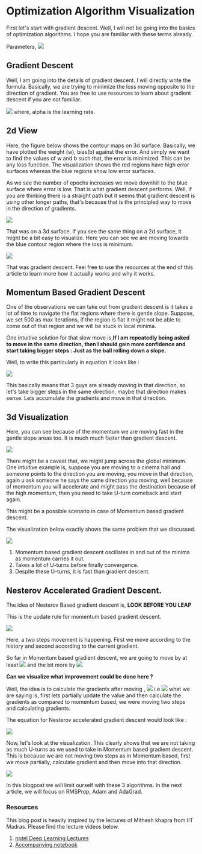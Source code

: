 # Optimization Algorithm Visualization

First let's start with gradient descent. Well, I will not be going into the basics of optimization algorithms. I hope you are familiar with these terms already.

Parameters, 
![](https://raw.githubusercontent.com/prajinkhadka/Optimization_Algorithms_Visualization/master/Visualization%20Results/DeepinScreenshot_select-area_20201215155920.png)


## Gradient Descent

Well, I am going into the details of gradient descent. I will directly write the formula. Basically, we are trying to minimize the loss moving opposite to the direction of gradient. You are free to use  resources to learn about gradient descent if you are not familiar.

![](https://raw.githubusercontent.com/prajinkhadka/Optimization_Algorithms_Visualization/master/Visualization%20Results/DeepinScreenshot_select-area_20201215160133.png)
where, alpha is the learning rate. 

## 2d View

Here, the figure below shows the contour maps on 3d surface. Basically, we have plotted the weight (w), bias(b) against the error. And simply we want to find the values of w and b such that, the error is minimized. This can be any loss function. The visualization shows the red regions have high error surfaces whereas the blue regions show low error surfaces.

As we see the number of epochs increases we move downhill to the blue surface where error is low. That is what gradient descent performs. Well, if you are thinking there is a straight path but it seems that gradient descent is using other longer paths, that's because that is the principled way to move in the direction of gradients.

![](https://raw.githubusercontent.com/prajinkhadka/Optimization_Algorithms_Visualization/master/Visualization%20Results/gGD_3d.gif)

That was on a 3d surface. If you see the same thing on a 2d surface, it might be a bit easy to visualize. Here you can see we are moving towards the blue contour region where the loss is minimum.

![](https://raw.githubusercontent.com/prajinkhadka/Optimization_Algorithms_Visualization/master/Visualization%20Results/Gradidnet%20Descetn%202d.gif)

That was gradient descent. Feel free to use the resources at the end of this article to learn more how it actually works and why it works.

## Momentum Based Gradient Descent

One of the observations we can take out from gradient descent is it takes a lot of time to navigate the flat regions where there is gentle slope. Suppose, we set 500 as max iterations, if the region is flat it might not be able to come out of that region and we will be stuck in local minima.

One intuitive solution for that slow move is,**If I am repeatedly being asked to move in the same direction, then I should gain more confidence and start taking bigger steps : Just as the ball rolling down a slope.**

Well, to write this particularly in equation it looks like :

![](https://raw.githubusercontent.com/prajinkhadka/Optimization_Algorithms_Visualization/master/Visualization%20Results/DeepinScreenshot_select-area_20201213111334.png)

This basically means that 3 guys are already moving in that direction, so let's take bigger steps in the same direction, maybe that direction makes sense. Lets accumulate the gradients and move in that direction.

## 3d Visualization

Here, you can see because of the momentum we are moving fast in the gentle slope areas too. It is much much faster than gradient descent.

![](https://raw.githubusercontent.com/prajinkhadka/Optimization_Algorithms_Visualization/master/Visualization%20Results/Momentum%20GD%203d.gif)

There might be a caveat that, we might jump across the global minimum. One intuitive example is, suppose you are moving to a cinema hall and someone points to the direction you are moving, you move in that direction, again u  ask someone he says the same direction you moving, well because of momentum you will accelerate and might pass the destination because of the high momentum, then you need to take U-turn comeback and start again.

This might be a possible scenario in case of Momentum based gradient descent.

The visualization below exactly shows the same problem that we discussed.

![](https://raw.githubusercontent.com/prajinkhadka/Optimization_Algorithms_Visualization/master/Visualization%20Results/Momentum%20GD%202d.gif)


1. Momentum based gradient descent oscillates in and out of the minima as momentum carries it out.
2. Takes a lot of U-turns before finally convergence.
3. Despite these U-turns, it is fast than gradient descent.

## Nesterov Accelerated Gradient Descent.

The idea of Nesterov Based gradient descent is, **LOOK BEFORE YOU LEAP**

This is the update rule for momentum based gradient descent.

![](https://raw.githubusercontent.com/prajinkhadka/Optimization_Algorithms_Visualization/master/Visualization%20Results/DeepinScreenshot_select-area_20201213111334.png)

Here, a two steps movement is happening. First we move according to the history and second according to the current gradient.

So far in Momentum based gradient descent, we are going to move by at least  ![](https://raw.githubusercontent.com/prajinkhadka/Optimization_Algorithms_Visualization/master/Visualization%20Results/DeepinScreenshot_select-area_20201214183825.png) and the bit more by ![](https://raw.githubusercontent.com/prajinkhadka/Optimization_Algorithms_Visualization/master/Visualization%20Results/DeepinScreenshot_select-area_20201214183952.png)

**Can we visualize what improvement could be done here ?**

Well, the idea is to calculate the gradients after moving ,
![](https://raw.githubusercontent.com/prajinkhadka/Optimization_Algorithms_Visualization/53828634aebd83490784a1dc286742f9f7b7ae28/Visualization%20Results/12.svg)
 i.e ![](https://raw.githubusercontent.com/prajinkhadka/Optimization_Algorithms_Visualization/c30eecdd4ebb6a91870a7750e09eb9b6352e10cf/Visualization%20Results/13.svg) what we are saying is, first lets  partially update the value and then calculate the gradients as compared to momentum based, we were moving two steps and calculating gradients.


The equation for Nesterov accelerated gradient descent would look like :

![](https://raw.githubusercontent.com/prajinkhadka/Optimization_Algorithms_Visualization/master/Visualization%20Results/DeepinScreenshot_select-area_20201213111120.png)

Now, let's look at the visualization. This clearly shows that we are not taking as much U-turns as we used to take in Momentum based gradient descent. This is because we are not moving two steps as in Momentum based, first we move partially, calculate gradient and then move into that direction.

![](https://raw.githubusercontent.com/prajinkhadka/Optimization_Algorithms_Visualization/master/Visualization%20Results/NAg%202d.gif)

In this blogpost we will limit ourself with these 3 algorithms. In the next article, we will focus on RMSProp, Adam and AdaGrad.

### Resources

This blog post is heavily inspired by the lectures of Mithesh khapra from IIT Madras. Please find the lecture videos below.

1. [nptel Deep Learning Lectures](https://www.youtube.com/watch?v=giZD8yzXEZ4&list=PLEAYkSg4uSQ1r-2XrJ_GBzzS6I-f8yfRU&index=22)
2. [Accompanying notebook](https://github.com/prajinkhadka/Optimization_Algorithms_Visualization/blob/master/Optimization%20Algorithms%20-%20GD%2C%20NGD%2C%20Adam%2C%20AdaGrad%2C%20Mini-batch%20etc.ipynb) 

